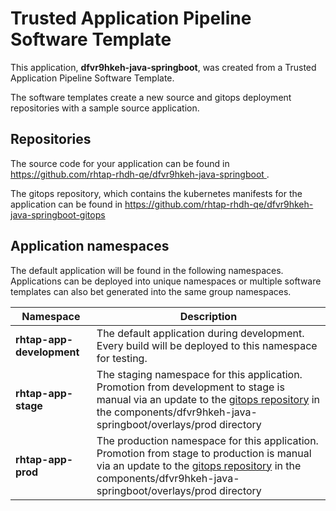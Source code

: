 # Trusted Application Pipeline Software Template

This application, **dfvr9hkeh-java-springboot**, was created from a Trusted Application Pipeline Software Template.

The software templates create a new source and gitops deployment repositories with a sample source application. 

## Repositories

The source code for your application can be found in [https://github.com/rhtap-rhdh-qe/dfvr9hkeh-java-springboot ](https://github.com/rhtap-rhdh-qe/dfvr9hkeh-java-springboot ).
 
The gitops repository, which contains the kubernetes manifests for the application can be found in 
[https://github.com/rhtap-rhdh-qe/dfvr9hkeh-java-springboot-gitops ](https://github.com/rhtap-rhdh-qe/dfvr9hkeh-java-springboot-gitops ) 

## Application namespaces 

The default application will be found in the following namespaces. Applications can be deployed into unique namespaces or multiple software templates can also bet generated into the same group namespaces.  

|  Namespace   |  Description   |  
| -------- | -------- |   
| **rhtap-app-development** | The default application during development. Every build will be deployed to this namespace for testing. | 
| **rhtap-app-stage** | The staging namespace for this application. Promotion from development to stage is manual via an update to the [gitops repository](https://github.com/rhtap-rhdh-qe/dfvr9hkeh-java-springboot-gitops ) in the components/dfvr9hkeh-java-springboot/overlays/prod directory |  
| **rhtap-app-prod** | The production namespace for this application. Promotion from stage to production is manual via an update to the [gitops repository](https://github.com/rhtap-rhdh-qe/dfvr9hkeh-java-springboot-gitops ) in the components/dfvr9hkeh-java-springboot/overlays/prod directory | 